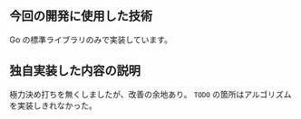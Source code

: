 ## 今回の開発に使用した技術
Go の標準ライブラリのみで実装しています。

## 独自実装した内容の説明
極力決め打ちを無くしましたが、改善の余地あり。
`TODO` の箇所はアルゴリズムを実装しきれなかった。
